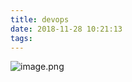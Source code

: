```yaml
---
title: devops
date: 2018-11-28 10:21:13
tags:
---
```


![image.png](https://upload-images.jianshu.io/upload_images/5189695-a87aa3812e76ab4f.png?imageMogr2/auto-orient/strip%7CimageView2/2/w/1240)
